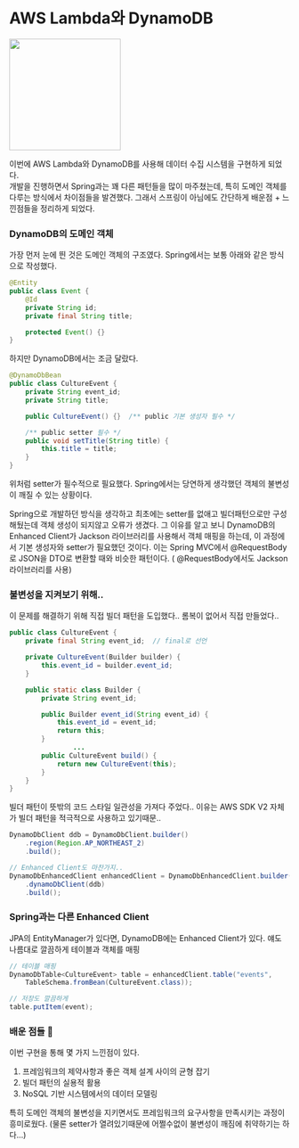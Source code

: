 # AWS Lambda와 DynamoDB

<img src="https://github.com/user-attachments/assets/ba13bf32-a91e-4485-948b-640fa2dcfef1" width="200" height="200">


이번에 AWS Lambda와 DynamoDB를 사용해 데이터 수집 시스템을 구현하게 되었다.  
개발을 진행하면서 Spring과는 꽤 다른 패턴들을 많이 마주쳤는데, 
특히 도메인 객체를 다루는 방식에서 차이점들을 발견했다. 그래서 스프링이 아님에도 간단하게 배운점 + 느낀점들을 정리하게 되었다.

### DynamoDB의 도메인 객체

가장 먼저 눈에 띈 것은 도메인 객체의 구조였다. Spring에서는 보통 아래와 같은 방식으로 작성했다.

```java
@Entity
public class Event {
    @Id
    private String id;
    private final String title;

    protected Event() {}
}

```

하지만 DynamoDB에서는 조금 달랐다.

```java
@DynamoDbBean
public class CultureEvent {
    private String event_id;
    private String title;

    public CultureEvent() {}  /** public 기본 생성자 필수 */

    /** public setter 필수 */
    public void setTitle(String title) {
        this.title = title;
    }
}

```

위처럼 setter가 필수적으로 필요했다. Spring에서는 당연하게 생각했던 객체의 불변성이 깨질 수 있는 상황이다.

Spring으로 개발하던 방식을 생각하고 최초에는 setter를 없애고 빌더패턴으로만 구성해뒀는데 객체 생성이 되지않고 오류가 생겼다. 그 이유를 알고 보니 DynamoDB의 Enhanced Client가 Jackson 라이브러리를 사용해서 객체 매핑을 하는데, 이 과정에서 기본 생성자와 setter가 필요했던 것이다. 이는 Spring MVC에서 @RequestBody로 JSON을 DTO로 변환할 때와 비슷한 패턴이다. ( @RequestBody에서도 Jackson 라이브러리를 사용)

### 불변성을 지켜보기 위해..

이 문제를 해결하기 위해 직접 빌더 패턴을 도입했다.. 롬복이 없어서 직접 만들었다..

```java
public class CultureEvent {
    private final String event_id;  // final로 선언

    private CultureEvent(Builder builder) {
        this.event_id = builder.event_id;
    }

    public static class Builder {
        private String event_id;

        public Builder event_id(String event_id) {
            this.event_id = event_id;
            return this;
        }
				...
        public CultureEvent build() {
            return new CultureEvent(this);
        }
    }
}

```

빌더 패턴이 뜻밖의 코드 스타일 일관성을 가져다 주었다..
이유는 AWS SDK V2 자체가 빌더 패턴을 적극적으로 사용하고 있기때문..

```java
DynamoDbClient ddb = DynamoDbClient.builder()
    .region(Region.AP_NORTHEAST_2)
    .build();

// Enhanced Client도 마찬가지..
DynamoDbEnhancedClient enhancedClient = DynamoDbEnhancedClient.builder()
    .dynamoDbClient(ddb)
    .build();

```

### Spring과는 다른 Enhanced Client

JPA의 EntityManager가 있다면, DynamoDB에는 Enhanced Client가 있다. 얘도 나름대로 깔끔하게 테이블과 객체를 매핑

```java
// 테이블 매핑
DynamoDbTable<CultureEvent> table = enhancedClient.table("events",
    TableSchema.fromBean(CultureEvent.class));

// 저장도 깔끔하게
table.putItem(event);

```

### 배운 점들 🚀

이번 구현을 통해 몇 가지 느낀점이 있다.

1. 프레임워크의 제약사항과 좋은 객체 설계 사이의 균형 잡기
2. 빌더 패턴의 실용적 활용
3. NoSQL 기반 시스템에서의 데이터 모델링

특히 도메인 객체의 불변성을 지키면서도 프레임워크의 요구사항을 만족시키는 과정이 흥미로웠다. (물론 setter가 열려있기때문에 어쩔수없이 불변성이 깨짐에 취약하기는 하다...)
